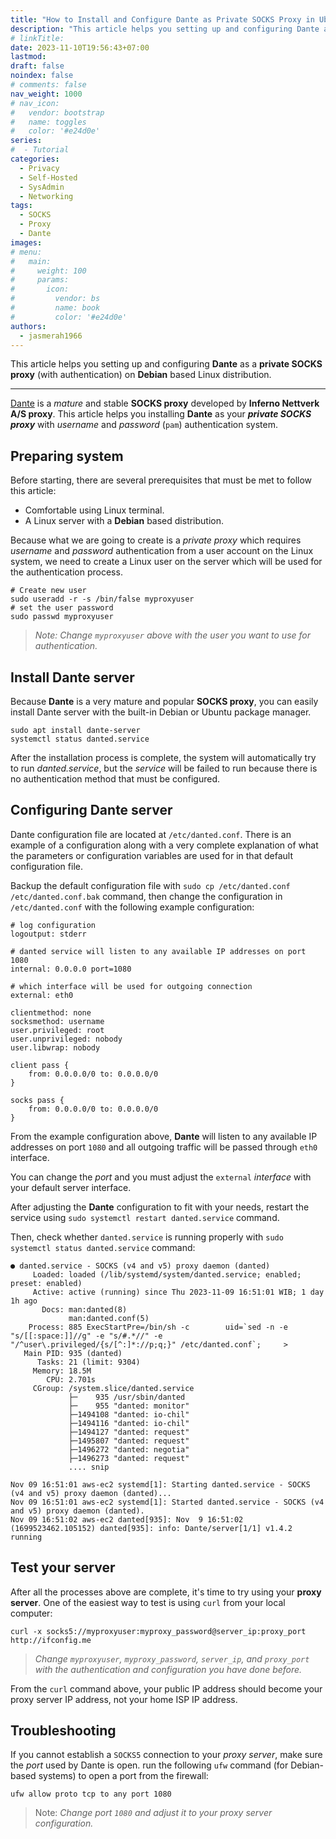 ```yaml
---
title: "How to Install and Configure Dante as Private SOCKS Proxy in Ubuntu"
description: "This article helps you setting up and configuring Dante as a private SOCKS proxy on Debian based Linux distribution."
# linkTitle:
date: 2023-11-10T19:56:43+07:00
lastmod:
draft: false
noindex: false
# comments: false
nav_weight: 1000
# nav_icon:
#   vendor: bootstrap
#   name: toggles
#   color: '#e24d0e'
series:
#  - Tutorial
categories:
  - Privacy
  - Self-Hosted
  - SysAdmin
  - Networking
tags:
  - SOCKS
  - Proxy
  - Dante
images:
# menu:
#   main:
#     weight: 100
#     params:
#       icon:
#         vendor: bs
#         name: book
#         color: '#e24d0e'
authors:
  - jasmerah1966
---
```


This article helps you setting up and configuring **Dante** as a **private SOCKS proxy** (with authentication) on **Debian** based Linux distribution.

<!--more-->
---
[Dante](https://www.inet.no/dante/) is a _mature_ and stable **SOCKS proxy** developed by **Inferno Nettverk A/S proxy**. This article helps you installing **Dante** as your _**private SOCKS proxy**_ with _username_ and _password_ (`pam`) authentication system.

## Preparing system

Before starting, there are several prerequisites that must be met to follow this article:
- Comfortable using Linux terminal.
- A Linux server with a **Debian** based distribution.

Because what we are going to create is a *private proxy* which requires _username_ and _password_ authentication from a user account on the Linux system, we need to create a Linux user on the server which will be used for the authentication process.

```shell
# Create new user
sudo useradd -r -s /bin/false myproxyuser
# set the user password
sudo passwd myproxyuser
```

> _Note: Change `myproxyuser` above with the user you want to use for authentication._

## Install Dante server

Because **Dante** is a very mature and popular **SOCKS proxy**, you can easily install Dante server with the built-in Debian or Ubuntu package manager.

```shell
sudo apt install dante-server
systemctl status danted.service
```

After the installation process is complete, the system will automatically try to run _danted.service_, but the _service_ will be failed to run because there is no authentication method that must be configured.

## Configuring Dante server

Dante configuration file are located at `/etc/danted.conf`. There is an example of a configuration along with a very complete explanation of what the parameters or configuration variables are used for in that default configuration file.

Backup the default configuration file with `sudo cp /etc/danted.conf /etc/danted.conf.bak` command, then change the configuration in `/etc/danted.conf` with the following example configuration:

```plain
# log configuration
logoutput: stderr

# danted service will listen to any available IP addresses on port 1080
internal: 0.0.0.0 port=1080

# which interface will be used for outgoing connection
external: eth0

clientmethod: none
socksmethod: username
user.privileged: root
user.unprivileged: nobody
user.libwrap: nobody

client pass {
    from: 0.0.0.0/0 to: 0.0.0.0/0
}

socks pass {
    from: 0.0.0.0/0 to: 0.0.0.0/0
}
```

From the example configuration above, **Dante** will listen to any available IP addresses on port `1080` and all outgoing traffic will be passed through `eth0` interface.

You can change the _port_ and you must adjust the `external` _interface_ with your default server interface.

After adjusting the **Dante** configuration to fit with your needs, restart the service using `sudo systemctl restart danted.service` command.

Then, check whether `danted.service` is running properly with `sudo systemctl status danted.service` command:

```plain
● danted.service - SOCKS (v4 and v5) proxy daemon (danted)
     Loaded: loaded (/lib/systemd/system/danted.service; enabled; preset: enabled)
     Active: active (running) since Thu 2023-11-09 16:51:01 WIB; 1 day 1h ago
       Docs: man:danted(8)
             man:danted.conf(5)
    Process: 885 ExecStartPre=/bin/sh -c        uid=`sed -n -e "s/[[:space:]]//g" -e "s/#.*//" -e "/^user\.privileged/{s/[^:]*://p;q;}" /etc/danted.conf`;     >
   Main PID: 935 (danted)
      Tasks: 21 (limit: 9304)
     Memory: 18.5M
        CPU: 2.701s
     CGroup: /system.slice/danted.service
             ├─    935 /usr/sbin/danted
             ├─    955 "danted: monitor"
             ├─1494108 "danted: io-chil"
             ├─1494116 "danted: io-chil"
             ├─1494127 "danted: request"
             ├─1495807 "danted: request"
             ├─1496272 "danted: negotia"
             ├─1496273 "danted: request"
             .... snip

Nov 09 16:51:01 aws-ec2 systemd[1]: Starting danted.service - SOCKS (v4 and v5) proxy daemon (danted)...
Nov 09 16:51:01 aws-ec2 systemd[1]: Started danted.service - SOCKS (v4 and v5) proxy daemon (danted).
Nov 09 16:51:02 aws-ec2 danted[935]: Nov  9 16:51:02 (1699523462.105152) danted[935]: info: Dante/server[1/1] v1.4.2 running
```

## Test your server

After all the processes above are complete, it's time to try using your **proxy server**. One of the easiest way to test is using `curl` from your local computer:

```shell
curl -x socks5://myproxyuser:myproxy_password@server_ip:proxy_port http://ifconfig.me
```

> _Change `myproxyuser`, `myproxy_password`, `server_ip`, and `proxy_port` with the authentication and configuration you have done before._

From the `curl` command above, your public IP address should become your proxy server IP address, not your home ISP IP address.

## Troubleshooting

If you cannot establish a `SOCKS5` connection to your _proxy server_, make sure the _port_ used by Dante is open. run the following `ufw` command (for Debian-based systems) to open a port from the firewall:

```shell
ufw allow proto tcp to any port 1080
```

> Note: _Change port `1080` and adjust it to your proxy server configuration._
